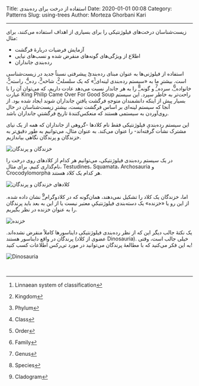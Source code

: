 Title: استفاده از درخت برای رده‌بندی
Date: 2020-01-01 00:08
Category: Patterns
Slug: using-trees
Author: Morteza Ghorbani Kari

------
زیست‌شناسان درخت‌های فیلوژنتیکی را برای بسیاری از اهداف استفاده می‌کنند، برای مثال:
- آزمایش فرضیات دربارهٔ فرگشت
- اطلاع از ویژگی‌های گونه‌های منقرض شده و نسب‌های نیایی
- رده‌بندی جانداران

استفاده از فیلوژنی‌ها به عنوان مبنای رده‌بندیْ پیشرفتی نسبتاً جدید در زیست‌شناسی است. بیشترِ ما به «سیستم رده‌بندی لینه‌ای[^۱]» که یک سلسله[^۲]، شاخه[^۳]، رده[^۴]، راسته[^۵]، خانواده[^۶]، سرده[^۷] و گونه[^۸] را به هر جاندار نسبت می‌دهد عادت داریم، که می‌توان آن را با عبارت               King Philip Came Over For Good Soup راحت‌تر به خاطر سپرد. این سیستم بسیار پیش از اینکه دانشمندان متوجهِ فرگشت یافتنِ جانداران شوند ایجاد شده بود. از آنجا که سیستم لینه‌ای بر اساس فرگشت نیست، بیشترِ زیست‌شناسان در حال روی‌آوردن به سیستمی هستند که منعکس‌کنندهٔ تاریخ فرگشتیِ جانداران باشد.

این سیستم رده‌بندیِ فیلوژنتیکی فقط نام کلادها -گروهی از جانداران که همه از یک نیای مشترک نشأت گرفته‌اند- را عنوان می‌کند. به عنوان مثال، می‌توانیم به طور دقیق‌تر به خزندگان و پرندگان نگاهی بیاندازیم.

![خزندگان و پرندگان]({static}/images/10-1.gif)

در یک سیستم رده‌بندی فیلوژنتیکی، می‌توانیم هر کدام از کلادهای روی درخت را نام‌گذاری کنیم. برای مثال، Testudines، Squamata، Archosauria و Crocodylomorpha هر کدام یک کلاد هستند.

![کلادهای خزندگان و پرندگان]({static}/images/10-2.gif)

اما، خزندگان یک کلاد را تشکیل نمی‌دهند، همان‌گونه که در کلادوگرام[^۹] نشان داده شده. از این رو یا «خزنده» یک دسته‌بندی فیلوژنتیکیِ معتبر نیست یا از این به بعد باید پرندگان را به عنوان خزنده در نظر بگیریم.

![خزنده]({static}/images/10-3.gif)

یک نکتهٔ جالب دیگر این که از نظر رده‌بندی فیلوژنتیکی دایناسورها کاملاً منقرض نشده‌اند. پرندگان در واقع دایناسور هستند (عضوی از کلاد Dinosauria). خیلی جالب است، وقتی به این فکر می‌کنید که با مطالعهٔ پرندگان می‌توانید در مورد تی‌رکس اطلاعات کسب کنید!

![Dinosauria]({static}/images/10-4.gif)

<br>

[^۱]: Linnaean system of classification
[^۲]: Kingdom
[^۳]: Phylum
[^۴]: Class
[^۵]: Order
[^۶]: Family
[^۷]: Genus
[^۸]: Species
[^۹]: Cladogram